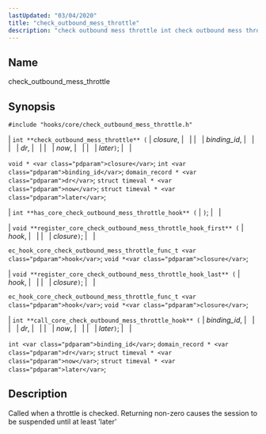 ```yaml
---
lastUpdated: "03/04/2020"
title: "check_outbound_mess_throttle"
description: "check outbound mess throttle int check outbound mess throttle closure binding id dr now later void closure int binding id domain record dr struct timeval now struct timeval later int has core check outbound mess throttle hook void register core check outbound mess throttle hook first hook closure ec hook..."
---
```


<a name="hooks.core.check_outbound_mess_throttle"></a> 
## Name

check_outbound_mess_throttle

## Synopsis

`#include "hooks/core/check_outbound_mess_throttle.h"`

| `int **check_outbound_mess_throttle** (` | <var class="pdparam">closure</var>, |   |
|   | <var class="pdparam">binding_id</var>, |   |
|   | <var class="pdparam">dr</var>, |   |
|   | <var class="pdparam">now</var>, |   |
|   | <var class="pdparam">later</var>`)`; |   |

`void * <var class="pdparam">closure</var>`;
`int <var class="pdparam">binding_id</var>`;
`domain_record * <var class="pdparam">dr</var>`;
`struct timeval * <var class="pdparam">now</var>`;
`struct timeval * <var class="pdparam">later</var>`;

| `int **has_core_check_outbound_mess_throttle_hook** (` | `)`; |   |

| `void **register_core_check_outbound_mess_throttle_hook_first** (` | <var class="pdparam">hook</var>, |   |
|   | <var class="pdparam">closure</var>`)`; |   |

`ec_hook_core_check_outbound_mess_throttle_func_t <var class="pdparam">hook</var>`;
`void *<var class="pdparam">closure</var>`;

| `void **register_core_check_outbound_mess_throttle_hook_last** (` | <var class="pdparam">hook</var>, |   |
|   | <var class="pdparam">closure</var>`)`; |   |

`ec_hook_core_check_outbound_mess_throttle_func_t <var class="pdparam">hook</var>`;
`void *<var class="pdparam">closure</var>`;

| `int **call_core_check_outbound_mess_throttle_hook** (` | <var class="pdparam">binding_id</var>, |   |
|   | <var class="pdparam">dr</var>, |   |
|   | <var class="pdparam">now</var>, |   |
|   | <var class="pdparam">later</var>`)`; |   |

`int <var class="pdparam">binding_id</var>`;
`domain_record * <var class="pdparam">dr</var>`;
`struct timeval * <var class="pdparam">now</var>`;
`struct timeval * <var class="pdparam">later</var>`;<a name="idp45389376"></a> 
## Description

Called when a throttle is checked. Returning non-zero causes the session to be suspended until at least 'later'